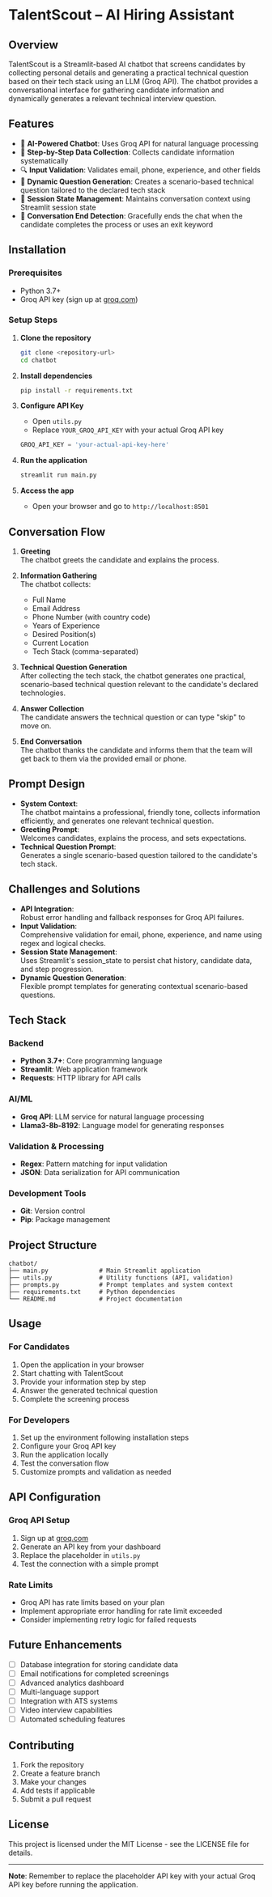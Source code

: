 # TalentScout – AI Hiring Assistant

## Overview
TalentScout is a Streamlit-based AI chatbot that screens candidates by collecting personal details and generating a practical technical question based on their tech stack using an LLM (Groq API). The chatbot provides a conversational interface for gathering candidate information and dynamically generates a relevant technical interview question.

## Features
- 🤖 **AI-Powered Chatbot**: Uses Groq API for natural language processing
- 📝 **Step-by-Step Data Collection**: Collects candidate information systematically
- 🔍 **Input Validation**: Validates email, phone, experience, and other fields
- 🎯 **Dynamic Question Generation**: Creates a scenario-based technical question tailored to the declared tech stack
- 💾 **Session State Management**: Maintains conversation context using Streamlit session state
- 🛑 **Conversation End Detection**: Gracefully ends the chat when the candidate completes the process or uses an exit keyword

## Installation

### Prerequisites
- Python 3.7+
- Groq API key (sign up at [groq.com](https://groq.com))

### Setup Steps
1. **Clone the repository**
   ```bash
   git clone <repository-url>
   cd chatbot
   ```

2. **Install dependencies**
   ```bash
   pip install -r requirements.txt
   ```

3. **Configure API Key**
   - Open `utils.py`
   - Replace `YOUR_GROQ_API_KEY` with your actual Groq API key
   ```python
   GROQ_API_KEY = 'your-actual-api-key-here'
   ```

4. **Run the application**
   ```bash
   streamlit run main.py
   ```

5. **Access the app**
   - Open your browser and go to `http://localhost:8501`

## Conversation Flow

1. **Greeting**  
   The chatbot greets the candidate and explains the process.

2. **Information Gathering**  
   The chatbot collects:
   - Full Name
   - Email Address
   - Phone Number (with country code)
   - Years of Experience
   - Desired Position(s)
   - Current Location
   - Tech Stack (comma-separated)

3. **Technical Question Generation**  
   After collecting the tech stack, the chatbot generates one practical, scenario-based technical question relevant to the candidate's declared technologies.

4. **Answer Collection**  
   The candidate answers the technical question or can type "skip" to move on.

5. **End Conversation**  
   The chatbot thanks the candidate and informs them that the team will get back to them via the provided email or phone.

## Prompt Design

- **System Context**:  
  The chatbot maintains a professional, friendly tone, collects information efficiently, and generates one relevant technical question.
- **Greeting Prompt**:  
  Welcomes candidates, explains the process, and sets expectations.
- **Technical Question Prompt**:  
  Generates a single scenario-based question tailored to the candidate's tech stack.

## Challenges and Solutions

- **API Integration**:  
  Robust error handling and fallback responses for Groq API failures.
- **Input Validation**:  
  Comprehensive validation for email, phone, experience, and name using regex and logical checks.
- **Session State Management**:  
  Uses Streamlit's session_state to persist chat history, candidate data, and step progression.
- **Dynamic Question Generation**:  
  Flexible prompt templates for generating contextual scenario-based questions.

## Tech Stack

### Backend
- **Python 3.7+**: Core programming language
- **Streamlit**: Web application framework
- **Requests**: HTTP library for API calls

### AI/ML
- **Groq API**: LLM service for natural language processing
- **Llama3-8b-8192**: Language model for generating responses

### Validation & Processing
- **Regex**: Pattern matching for input validation
- **JSON**: Data serialization for API communication

### Development Tools
- **Git**: Version control
- **Pip**: Package management

## Project Structure
```
chatbot/
├── main.py              # Main Streamlit application
├── utils.py             # Utility functions (API, validation)
├── prompts.py           # Prompt templates and system context
├── requirements.txt     # Python dependencies
└── README.md            # Project documentation
```

## Usage

### For Candidates
1. Open the application in your browser
2. Start chatting with TalentScout
3. Provide your information step by step
4. Answer the generated technical question
5. Complete the screening process

### For Developers
1. Set up the environment following installation steps
2. Configure your Groq API key
3. Run the application locally
4. Test the conversation flow
5. Customize prompts and validation as needed

## API Configuration

### Groq API Setup
1. Sign up at [groq.com](https://groq.com)
2. Generate an API key from your dashboard
3. Replace the placeholder in `utils.py`
4. Test the connection with a simple prompt

### Rate Limits
- Groq API has rate limits based on your plan
- Implement appropriate error handling for rate limit exceeded
- Consider implementing retry logic for failed requests

## Future Enhancements
- [ ] Database integration for storing candidate data
- [ ] Email notifications for completed screenings
- [ ] Advanced analytics dashboard
- [ ] Multi-language support
- [ ] Integration with ATS systems
- [ ] Video interview capabilities
- [ ] Automated scheduling features

## Contributing
1. Fork the repository
2. Create a feature branch
3. Make your changes
4. Add tests if applicable
5. Submit a pull request

## License
This project is licensed under the MIT License - see the LICENSE file for details.

---

**Note**: Remember to replace the placeholder API key with your actual Groq API key before running the application.